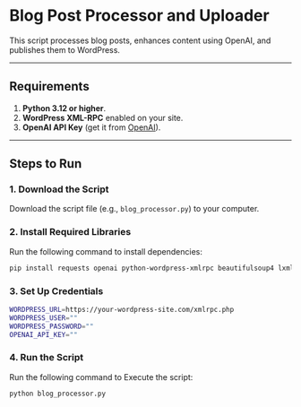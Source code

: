 # Blog Post Processor and Uploader

This script processes blog posts, enhances content using OpenAI, and publishes them to WordPress.

---

## Requirements

1. **Python 3.12 or higher**.
2. **WordPress XML-RPC** enabled on your site.
3. **OpenAI API Key** (get it from [OpenAI](https://openai.com/api/)).

---

## Steps to Run

### 1. Download the Script
Download the script file (e.g., `blog_processor.py`) to your computer.

### 2. Install Required Libraries
Run the following command to install dependencies:
```bash
pip install requests openai python-wordpress-xmlrpc beautifulsoup4 lxml
````

### 3. Set Up Credentials
```bash
WORDPRESS_URL=https://your-wordpress-site.com/xmlrpc.php
WORDPRESS_USER=""
WORDPRESS_PASSWORD=""
OPENAI_API_KEY=""
````

### 4. Run the Script
Run the following command to Execute the script:
```bash
python blog_processor.py
````
